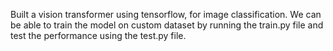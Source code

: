 Built a vision transformer using tensorflow, for image classification. We can be able to train the model on custom dataset by running the train.py file and test the performance using the test.py file. 